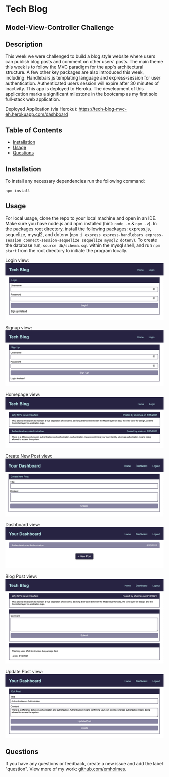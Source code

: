 # Tech Blog
## Model-View-Controller Challenge

## Description
This week we were challenged to build a blog style website where users can publish blog posts and comment on other users' posts. The main theme this week is to follow the MVC paradigm for the app's architectural structure. A few other key packages are also introduced this week, including: Handlebars.js templating language and express-session for user authentication. Authenticated users session will expire after 30 minutes of inactivity. This app is deployed to Heroku. 
The development of this application marks a significant milestone in the bootcamp as my first solo full-stack web application.

Deployed Application (via Heroku): https://tech-blog-mvc-eh.herokuapp.com/dashboard 

## Table of Contents
* [Installation](#installation)
* [Usage](#usage)
* [Questions](#questions)


## Installation
To install any necessary dependencies run the following command: 

    npm install

## Usage 
For local usage, clone the repo to your local machine and open in an IDE. Make sure you have node.js and npm installed (hint: `node -v` & `npm -v`). In the packages root directory, install the following packages: express.js, sequelize, mysql2, and dotenv (`npm i express express-handlebars express-session connect-session-sequelize sequelize mysql2 dotenv`). To create the database run, `source db/schema.sql` within the mysql shell, and run `npm start` from the root directory to initiate the program locally. 

Login view: 
![Login view](./public/images/login.png)

Signup view:
![Signup view](./public/images/sign-up.png)

Homepage view:
![Homepage view](./public/images/home.png)

Create New Post view: 
![Create New Post view](./public/images/create-new-post.png)

Dashboard view:
![Dashboard view](./public/images/dashboard.png)

Blog Post view: 
![Blog Post view](./public/images/blog-post.png)

Update Post view:
![Update Post view](./public/images/update-post.png)

## Questions
If you have any questions or feedback, create a new issue and add the label "question". 
View more of my work: [github.com/emholmes](https://github.com/emholmes).
